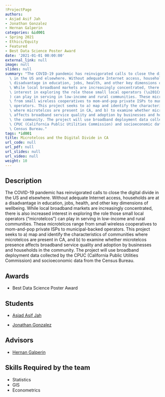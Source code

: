 ```yaml
---
!ProjectPage
authors:
- Asjad Asif Jah
- Jonathan Gonzalez
- Hernan Galperin
categories: &id001
- Spring 2021
- Ethics/Equity
- Featured
- Best Data Science Poster Award
date: '2021-01-01 00:00:00'
external_link: null
image: null
slides: null
summary: "The COVID-19 pandemic has reinvigorated calls to close the digital divide\
  \ in the US and elsewhere. Without adequate Internet access, households are at a\
  \ disadvantage in education, jobs, health, and other key dimensions of wellbeing.\
  \ While local broadband markets are increasingly concentrated, there is also increased\
  \ interest in exploring the role those small local operators (\u201Cmicrotelcos\u201D\
  ) can play in serving in low-income and rural communities. These microtelcos range\
  \ from small wireless cooperatives to mom-and-pop private ISPs to municipal-backed\
  \ operators. This project seeks to a) map and identify the characteristics of communities\
  \ where microtelcos are present in CA, and b) to examine whether microtelcos presence\
  \ affects broadband service quality and adoption by businesses and households in\
  \ the community. The project will use broadband deployment data collected by the\
  \ CPUC (California Public Utilities Commission) and socioeconomic data from the\
  \ Census Bureau."
tags: *id001
title: Microtelcos and the Digital Divide in CA
url_code: null
url_pdf: null
url_slides: null
url_video: null
weight: 10
---
```

## Description

The COVID-19 pandemic has reinvigorated calls to close the digital divide in the US and elsewhere. Without adequate Internet access, households are at a disadvantage in education, jobs, health, and other key dimensions of wellbeing. While local broadband markets are increasingly concentrated, there is also increased interest in exploring the role those small local operators (“microtelcos”) can play in serving in low-income and rural communities. These microtelcos range from small wireless cooperatives to mom-and-pop private ISPs to municipal-backed operators. This project seeks to a) map and identify the characteristics of communities where microtelcos are present in CA, and b) to examine whether microtelcos presence affects broadband service quality and adoption by businesses and households in the community. The project will use broadband deployment data collected by the CPUC (California Public Utilities Commission) and socioeconomic data from the Census Bureau.



## Awards
* Best Data Science Poster Award





## Students

* [Asjad Asif Jah](../../../author/asjad-asifjah)

* [Jonathan Gonzalez](../../../author/jonathan-gonzalez)

## Advisors

* [Hernan Galperin](../../../author/hernan-galperin)

## Skills Required by the team


* Statistics
* GIS
* Econometrics